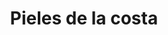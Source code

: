 ---
layout: clinicas-de-arte
title: Pieles de la costa
img: /img/intervenciones/pieles-de-la-costa.jpg
---